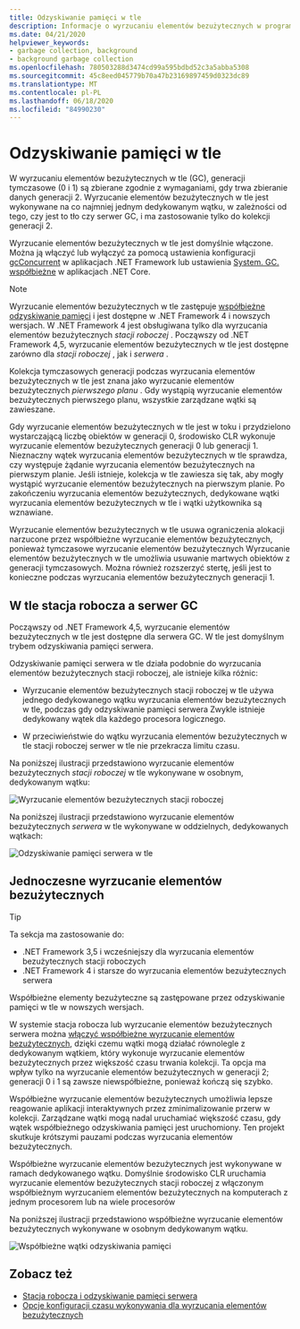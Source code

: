 ```yaml
---
title: Odzyskiwanie pamięci w tle
description: Informacje o wyrzucaniu elementów bezużytecznych w programie .NET i sposobie ich użycia w wyrzucaniu elementów bezużytecznych w stacji roboczej
ms.date: 04/21/2020
helpviewer_keywords:
- garbage collection, background
- background garbage collection
ms.openlocfilehash: 780503288d3474cd99a595bdbd52c3a5abba5308
ms.sourcegitcommit: 45c8eed045779b70a47b23169897459d0323dc89
ms.translationtype: MT
ms.contentlocale: pl-PL
ms.lasthandoff: 06/18/2020
ms.locfileid: "84990230"
---
```

# <a name="background-garbage-collection"></a>Odzyskiwanie pamięci w tle

W wyrzucaniu elementów bezużytecznych w tle (GC), generacji tymczasowe (0 i 1) są zbierane zgodnie z wymaganiami, gdy trwa zbieranie danych generacji 2. Wyrzucanie elementów bezużytecznych w tle jest wykonywane na co najmniej jednym dedykowanym wątku, w zależności od tego, czy jest to tło czy serwer GC, i ma zastosowanie tylko do kolekcji generacji 2.

Wyrzucanie elementów bezużytecznych w tle jest domyślnie włączone. Można ją włączyć lub wyłączyć za pomocą ustawienia konfiguracji [gcConcurrent](../../framework/configure-apps/file-schema/runtime/gcconcurrent-element.md) w aplikacjach .NET Framework lub ustawienia [System. GC. współbieżne](../../core/run-time-config/garbage-collector.md#systemgcconcurrentcomplus_gcconcurrent) w aplikacjach .NET Core.

> [!NOTE]
> Wyrzucanie elementów bezużytecznych w tle zastępuje [współbieżne odzyskiwanie pamięci](#concurrent-garbage-collection) i jest dostępne w .NET Framework 4 i nowszych wersjach. W .NET Framework 4 jest obsługiwana tylko dla wyrzucania elementów bezużytecznych *stacji roboczej* . Począwszy od .NET Framework 4,5, wyrzucanie elementów bezużytecznych w tle jest dostępne zarówno dla *stacji roboczej* , jak i *serwera* .

Kolekcja tymczasowych generacji podczas wyrzucania elementów bezużytecznych w tle jest znana jako wyrzucanie elementów bezużytecznych *pierwszego planu* . Gdy wystąpią wyrzucanie elementów bezużytecznych pierwszego planu, wszystkie zarządzane wątki są zawieszane.

Gdy wyrzucanie elementów bezużytecznych w tle jest w toku i przydzielono wystarczającą liczbę obiektów w generacji 0, środowisko CLR wykonuje wyrzucanie elementów bezużytecznych generacji 0 lub generacji 1. Nieznaczny wątek wyrzucania elementów bezużytecznych w tle sprawdza, czy występuje żądanie wyrzucania elementów bezużytecznych na pierwszym planie. Jeśli istnieje, kolekcja w tle zawiesza się tak, aby mogły wystąpić wyrzucanie elementów bezużytecznych na pierwszym planie. Po zakończeniu wyrzucania elementów bezużytecznych, dedykowane wątki wyrzucania elementów bezużytecznych w tle i wątki użytkownika są wznawiane.

Wyrzucanie elementów bezużytecznych w tle usuwa ograniczenia alokacji narzucone przez współbieżne wyrzucanie elementów bezużytecznych, ponieważ tymczasowe wyrzucanie elementów bezużytecznych Wyrzucanie elementów bezużytecznych w tle umożliwia usuwanie martwych obiektów z generacji tymczasowych. Można również rozszerzyć stertę, jeśli jest to konieczne podczas wyrzucania elementów bezużytecznych generacji 1.

## <a name="background-workstation-vs-server-gc"></a>W tle stacja robocza a serwer GC

Począwszy od .NET Framework 4,5, wyrzucanie elementów bezużytecznych w tle jest dostępne dla serwera GC. W tle jest domyślnym trybem odzyskiwania pamięci serwera.

Odzyskiwanie pamięci serwera w tle działa podobnie do wyrzucania elementów bezużytecznych stacji roboczej, ale istnieje kilka różnic:

- Wyrzucanie elementów bezużytecznych stacji roboczej w tle używa jednego dedykowanego wątku wyrzucania elementów bezużytecznych w tle, podczas gdy odzyskiwanie pamięci serwera Zwykle istnieje dedykowany wątek dla każdego procesora logicznego.

- W przeciwieństwie do wątku wyrzucania elementów bezużytecznych w tle stacji roboczej serwer w tle nie przekracza limitu czasu.

Na poniższej ilustracji przedstawiono wyrzucanie elementów bezużytecznych *stacji roboczej* w tle wykonywane w osobnym, dedykowanym wątku:

![Wyrzucanie elementów bezużytecznych stacji roboczej](media/fundamentals/background-workstation-garbage-collection.png)

Na poniższej ilustracji przedstawiono wyrzucanie elementów bezużytecznych *serwera* w tle wykonywane w oddzielnych, dedykowanych wątkach:

![Odzyskiwanie pamięci serwera w tle](media/fundamentals/background-server-garbage-collection.png)

## <a name="concurrent-garbage-collection"></a>Jednoczesne wyrzucanie elementów bezużytecznych

> [!TIP]
> Ta sekcja ma zastosowanie do:
>
> - .NET Framework 3,5 i wcześniejszy dla wyrzucania elementów bezużytecznych stacji roboczych
> - .NET Framework 4 i starsze do wyrzucania elementów bezużytecznych serwera
>
> Współbieżne elementy bezużyteczne są zastępowane przez odzyskiwanie pamięci w tle w nowszych wersjach.

W systemie stacja robocza lub wyrzucanie elementów bezużytecznych serwera można [włączyć współbieżne wyrzucanie elementów bezużytecznych](../../framework/configure-apps/file-schema/runtime/gcconcurrent-element.md), dzięki czemu wątki mogą działać równolegle z dedykowanym wątkiem, który wykonuje wyrzucanie elementów bezużytecznych przez większość czasu trwania kolekcji. Ta opcja ma wpływ tylko na wyrzucanie elementów bezużytecznych w generacji 2; generacji 0 i 1 są zawsze niewspółbieżne, ponieważ kończą się szybko.

Współbieżne wyrzucanie elementów bezużytecznych umożliwia lepsze reagowanie aplikacji interaktywnych przez zminimalizowanie przerw w kolekcji. Zarządzane wątki mogą nadal uruchamiać większość czasu, gdy wątek współbieżnego odzyskiwania pamięci jest uruchomiony. Ten projekt skutkuje krótszymi pauzami podczas wyrzucania elementów bezużytecznych.

Współbieżne wyrzucanie elementów bezużytecznych jest wykonywane w ramach dedykowanego wątku. Domyślnie środowisko CLR uruchamia wyrzucanie elementów bezużytecznych stacji roboczej z włączonym współbieżnym wyrzucaniem elementów bezużytecznych na komputerach z jednym procesorem lub na wiele procesorów

Na poniższej ilustracji przedstawiono współbieżne wyrzucanie elementów bezużytecznych wykonywane w osobnym dedykowanym wątku.

![Współbieżne wątki odzyskiwania pamięci](media/gc-concurrent.png)

## <a name="see-also"></a>Zobacz też

- [Stacja robocza i odzyskiwanie pamięci serwera](workstation-server-gc.md)
- [Opcje konfiguracji czasu wykonywania dla wyrzucania elementów bezużytecznych](../../core/run-time-config/garbage-collector.md)
